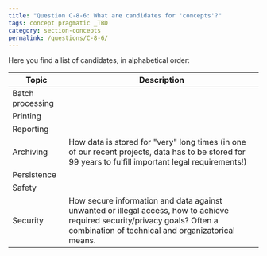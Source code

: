 ```yaml
---
title: "Question C-8-6: What are candidates for 'concepts'?"
tags: concept pragmatic _TBD
category: section-concepts
permalink: /questions/C-8-6/
---
```


Here you find a list of candidates, in alphabetical order:

| Topic | Description  |
|-------|--------------|
|Batch processing | |
|Printing ||
|Reporting ||
|Archiving |How data is stored for "very" long times (in one of our recent projects, data has to be stored for 99 years to fulfill important legal requirements!)|
|Persistence ||
|Safety ||
|Security |How secure information and data against unwanted or illegal access, how to achieve required security/privacy goals? Often a combination of technical and organizatorical means.|
